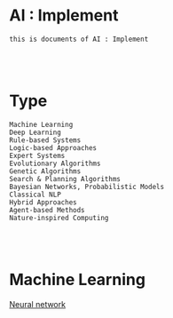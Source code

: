 <!--------------------------------------------------------------------------------- Description -->
# AI : Implement
    this is documents of AI : Implement

<!--------------------------------------------------------------------------------- Type -->
<br><br>

# Type
```
Machine Learning
Deep Learning
Rule-based Systems
Logic-based Approaches
Expert Systems
Evolutionary Algorithms
Genetic Algorithms
Search & Planning Algorithms
Bayesian Networks, Probabilistic Models
Classical NLP
Hybrid Approaches
Agent-based Methods
Nature-inspired Computing
```

<!--------------------------------------------------------------------------------- Machine Learning -->
<br><br>

# Machine Learning
[Neural network]


<!--------------------------------------------------------------------------------- Links -->
[Neural network]: https://github.com/kashanimorteza/ai_document/tree/main/neural_network.md


